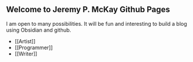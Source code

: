 ## Welcome to Jeremy P. McKay Github Pages

I am open to many possibilities.  It will be fun and interesting to build a blog using Obsidian and github.

- [[Artist]]
- [[Programmer]]
- [[Writer]]
